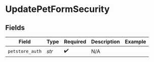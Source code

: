 # UpdatePetFormSecurity


## Fields

| Field              | Type               | Required           | Description        | Example            |
| ------------------ | ------------------ | ------------------ | ------------------ | ------------------ |
| `petstore_auth`    | *str*              | :heavy_check_mark: | N/A                |                    |